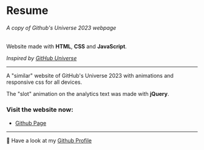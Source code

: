 # Resume

###### A copy of Github's Universe 2023 webpage

Website made with **HTML**, **CSS** and **JavaScript**.

_Inspired by [GitHub Universe](https://githubuniverse.com/)_

---

A "similar" website of GitHub's Universe 2023 with animations and responsive css for all devices.

The "slot" animation on the analytics text was made with **jQuery**.

### Visit the website now:

- [Github Page](https://diogoagostinho.github.io/github-universe-23/)

---

🚀 Have a look at my [Github Profile](https://github.com/diogoagostinho)

